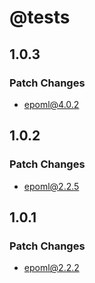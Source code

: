 # @tests

## 1.0.3

### Patch Changes

- epoml@4.0.2

## 1.0.2

### Patch Changes

- epoml@2.2.5

## 1.0.1

### Patch Changes

- epoml@2.2.2
